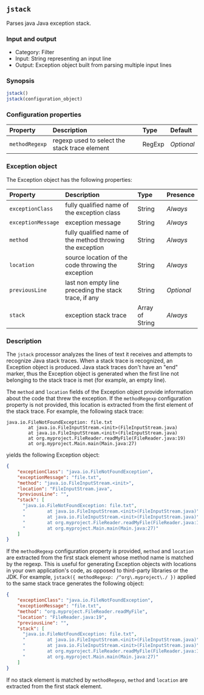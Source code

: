 ## `jstack`

Parses java Java exception stack.

### Input and output

* Category: Filter
* Input: String representing an input line
* Output: Exception object built from parsing multiple input lines

### Synopsis

```js
jstack()
jstack(configuration_object)
```

### Configuration properties

| Property | Description | Type | Default |
| :--- | :--- | :--- | :--- |
| `methodRegexp` | regexp used to select the stack trace element | RegExp | *Optional* |
 
 ### Exception object
 
 The Exception object has the following properties:
 
| Property | Description | Type | Presence |
| :--- | :--- | :--- | :--- |
| `exceptionClass` | fully qualified name of the exception class | String | *Always* |
| `exceptionMessage` | exception message | String | *Always* |
| `method` | fully qualified name of the method throwing the exception | String | *Always* |
| `location` | source location of the code throwing the exception | String | *Always* |
| `previousLine` | last non empty line preceding the stack trace, if any | String | *Optional* |
| `stack` | exception stack trace | Array of String | *Always* |

### Description

The `jstack` processor analyzes the lines of text it receives and attempts to recognize Java stack traces.
When a stack trace is recognized, an Exception object is produced. Java stack traces don't have an "end"
marker, thus the Exception object is generated when the first line not belonging to the stack trace is met (for
example, an empty line).

The `method` and `location` fields of the Exception object provide information about the code that threw the exception. 
If the `methodRegexp` configuration property is not provided, this location is extracted from the first element
of the stack trace. For example, the following stack trace:

```
java.io.FileNotFoundException: file.txt
        at java.io.FileInputStream.<init>(FileInputStream.java)
        at java.io.FileInputStream.<init>(FileInputStream.java)
        at org.myproject.FileReader.readMyFile(FileReader.java:19)
        at org.myproject.Main.main(Main.java:27)
```

yields the following Exception object: 

```json
{
    "exceptionClass": "java.io.FileNotFoundException",
    "exceptionMessage": "file.txt",
    "method": "java.io.FileInputStream.<init>",
    "location": "FileInputStream.java",
    "previousLine": "",
    "stack": [
      "java.io.FileNotFoundException: file.txt",
      "        at java.io.FileInputStream.<init>(FileInputStream.java)",
      "        at java.io.FileInputStream.<init>(FileInputStream.java)",
      "        at org.myproject.FileReader.readMyFile(FileReader.java:19)",
      "        at org.myproject.Main.main(Main.java:27)"
    ]
}
```

If the `methodRegexp` configuration property is provided, `method` and `location` are extracted from 
the first stack element whose method name is matched by the regexp. This is useful for generating Exception 
objects with locations in your own application's code, as opposed to third-party libraries or the JDK.
For example, `jstack({ methodRegexp: /^org\.myproject\./ })` applied to the same stack trace generates the
following object:
 
```json
{
    "exceptionClass": "java.io.FileNotFoundException",
    "exceptionMessage": "file.txt",
    "method": "org.myproject.FileReader.readMyFile",
    "location": "FileReader.java:19",
    "previousLine": "",
    "stack": [
      "java.io.FileNotFoundException: file.txt",
      "        at java.io.FileInputStream.<init>(FileInputStream.java)",
      "        at java.io.FileInputStream.<init>(FileInputStream.java)",
      "        at org.myproject.FileReader.readMyFile(FileReader.java:19)",
      "        at org.myproject.Main.main(Main.java:27)"
    ]
}
```
 
If no stack element is matched by `methodRegexp`, `method` and `location` are extracted from the first stack element.
